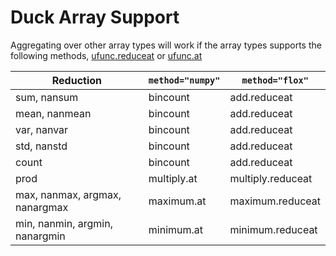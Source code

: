 # Duck Array Support

Aggregating over other array types will work if the array types supports the following methods, [ufunc.reduceat](https://numpy.org/doc/stable/reference/generated/numpy.ufunc.reduceat.html) or [ufunc.at](https://numpy.org/doc/stable/reference/generated/numpy.ufunc.at.html)


| Reduction                      | `method="numpy"` | `method="flox"`   |
|--------------------------------|------------------|-------------------|
| sum, nansum                    | bincount         | add.reduceat      |
| mean, nanmean                  | bincount         | add.reduceat      |
| var, nanvar                    | bincount         | add.reduceat      |
| std, nanstd                    | bincount         | add.reduceat      |
| count                          | bincount         | add.reduceat      |
| prod                           | multiply.at      | multiply.reduceat |
| max, nanmax, argmax, nanargmax | maximum.at       | maximum.reduceat  |
| min, nanmin, argmin, nanargmin | minimum.at       | minimum.reduceat  |

